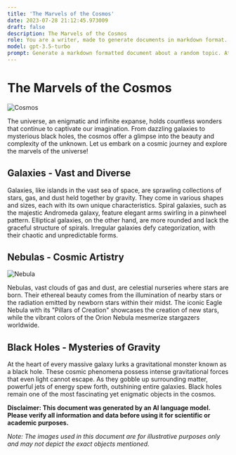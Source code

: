 ```yaml
---
title: 'The Marvels of the Cosmos'
date: 2023-07-28 21:12:45.973009
draft: false
description: The Marvels of the Cosmos
role: You are a writer, made to generate documents in markdown format. It is very important that all of the documents you generate are in valid markdown format.
model: gpt-3.5-turbo
prompt: Generate a markdown formatted document about a random topic. At the bottom, include a disclaimer explaining that the document was generated by you. The first line of the document should be the title. Make sure that the entire document is in proper markdown format, using a mix of various tags to make the document visually appealing.
---
```


# The Marvels of the Cosmos

![Cosmos](https://images.unsplash.com/photo-1517669379110-2c7e9f101367?ixlib=rb-1.2.1&auto=format&fit=crop&w=1351&q=80)

The universe, an enigmatic and infinite expanse, holds countless wonders that continue to captivate our imagination. From dazzling galaxies to mysterious black holes, the cosmos offer a glimpse into the beauty and complexity of the unknown. Let us embark on a cosmic journey and explore the marvels of the universe!

## Galaxies - Vast and Diverse

Galaxies, like islands in the vast sea of space, are sprawling collections of stars, gas, and dust held together by gravity. They come in various shapes and sizes, each with its own unique characteristics. Spiral galaxies, such as the majestic Andromeda galaxy, feature elegant arms swirling in a pinwheel pattern. Elliptical galaxies, on the other hand, are more rounded and lack the graceful structure of spirals. Irregular galaxies defy categorization, with their chaotic and unpredictable forms.

## Nebulas - Cosmic Artistry

![Nebula](https://images.unsplash.com/photo-1544096196-c5def5d0cbd4?ixlib=rb-1.2.1&auto=format&fit=crop&w=1351&q=80)

Nebulas, vast clouds of gas and dust, are celestial nurseries where stars are born. Their ethereal beauty comes from the illumination of nearby stars or the radiation emitted by newborn stars within their midst. The iconic Eagle Nebula with its "Pillars of Creation" showcases the creation of new stars, while the vibrant colors of the Orion Nebula mesmerize stargazers worldwide.

## Black Holes - Mysteries of Gravity

At the heart of every massive galaxy lurks a gravitational monster known as a black hole. These cosmic phenomena possess intense gravitational forces that even light cannot escape. As they gobble up surrounding matter, powerful jets of energy spew forth, outshining entire galaxies. Black holes remain one of the most fascinating yet enigmatic objects in the cosmos.

**Disclaimer: This document was generated by an AI language model. Please verify all information and data before using it for scientific or academic purposes.**

*Note: The images used in this document are for illustrative purposes only and may not depict the exact objects mentioned.*